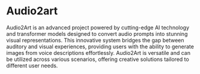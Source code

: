 # Audio2art
Audio2Art is an advanced project powered by cutting-edge AI technology and transformer models designed to convert audio prompts into stunning visual representations. This innovative system bridges the gap between auditory and visual experiences, providing users with the ability to generate images from voice descriptions effortlessly. Audio2Art is versatile and can be utilized across various scenarios, offering creative solutions tailored to different user needs.

